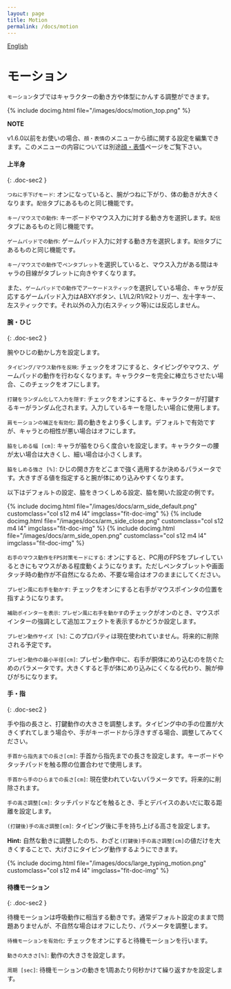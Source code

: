 ```yaml
---
layout: page
title: Motion
permalink: /docs/motion
---
```


[English](../../en/docs/motion)

# モーション

`モーション`タブではキャラクターの動き方や体型にかんする調整ができます。

{% include docimg.html file="/images/docs/motion_top.png" %}

<div class="note-area" markdown="1">

**NOTE**

v1.6.0以前をお使いの場合、`顔・表情`のメニューから顔に関する設定を編集できます。このメニューの内容については別途[顔・表情](./face)ページをご覧下さい。

</div>

#### 上半身
{: .doc-sec2 }

`つねに手下げモード`: オンになっていると、腕がつねに下がり、体の動きが大きくなります。`配信`タブにあるものと同じ機能です。

`キー/マウスでの動作`: キーボードやマウス入力に対する動き方を選択します。`配信`タブにあるものと同じ機能です。

`ゲームパッドでの動作`: ゲームパッド入力に対する動き方を選択します。`配信`タブにあるものと同じ機能です。

`キー/マウスでの動作`で`ペンタブレット`を選択していると、マウス入力がある間はキャラの目線がタブレットに向きやすくなります。

また、`ゲームパッドでの動作`で`アーケードスティック`を選択している場合、キャラが反応するゲームパッド入力はABXYボタン、L1/L2/R1/R2トリガー、左十字キー、左スティックです。それ以外の入力(右スティック等)には反応しません。


#### 腕・ひじ
{: .doc-sec2 }

腕やひじの動かし方を設定します。

`タイピング/マウス動作を反映`: チェックをオフにすると、タイピングやマウス、ゲームパッドの動作を行わなくなります。キャラクターを完全に棒立ちさせたい場合、このチェックをオフにします。

`打鍵をランダム化して入力を隠す`: チェックをオンにすると、キャラクターが打鍵するキーがランダム化されます。入力しているキーを隠したい場合に使用します。

`肩モーションの補正を有効化`: 肩の動きをより多くします。デフォルトで有効ですが、キャラとの相性が悪い場合はオフにします。

`脇をしめる幅 [cm]`: キャラが脇をひらく度合いを設定します。キャラクターの腰が太い場合は大きくし、細い場合は小さくします。

`脇をしめる強さ [%]`: ひじの開き方をどこまで強く適用するか決めるパラメータです。大きすぎる値を指定すると腕が体にめり込みやすくなります。

以下はデフォルトの設定、脇をきつくしめる設定、脇を開いた設定の例です。

<div class="row">
{% include docimg.html file="/images/docs/arm_side_default.png" customclass="col s12 m4 l4" imgclass="fit-doc-img" %}
{% include docimg.html file="/images/docs/arm_side_close.png" customclass="col s12 m4 l4" imgclass="fit-doc-img" %}
{% include docimg.html file="/images/docs/arm_side_open.png" customclass="col s12 m4 l4" imgclass="fit-doc-img" %}
</div>

`右手のマウス動作をFPS対策モードにする`: オンにすると、PC用のFPSをプレイしているときにもマウスがある程度動くようになります。ただしペンタブレットや画面タッチ時の動作が不自然になるため、不要な場合はオフのままにしてください。

`プレゼン風に右手を動かす`: チェックをオンにすると右手がマウスポインタの位置を指すようになります。

`補助ポインターを表示`: `プレゼン風に右手を動かす`のチェックがオンのとき、マウスポインターの強調として追加エフェクトを表示するかどうか設定します。

`プレゼン動作サイズ [%]`: このプロパティは現在使われていません。将来的に削除される予定です。

`プレゼン動作の最小半径[cm]`: プレゼン動作中に、右手が胴体にめり込むのを防ぐためのパラメータです。大きくすると手が体にめり込みにくくなる代わり、腕が伸びがちになります。


#### 手・指
{: .doc-sec2 }

手や指の長さと、打鍵動作の大きさを調整します。タイピング中の手の位置が大きくずれてしまう場合や、手がキーボードから浮きすぎる場合、調整してみてください。

`手首から指先までの長さ[cm]`: 手首から指先までの長さを設定します。キーボードやタッチパッドを触る際の位置合わせで使用します。

`手首から手のひらまでの長さ[cm]`: 現在使われていないパラメータです。将来的に削除されます。

`手の高さ調整[cm]`: タッチパッドなどを触るとき、手とデバイスのあいだに取る距離を設定します。

`(打鍵後)手の高さ調整[cm]`: タイピング後に手を持ち上げる高さを設定します。

**Hint:** 自然な動きに調整したのち、わざと`(打鍵後)手の高さ調整[cm]`の値だけを大きくすることで、大げさにタイピング動作するようにできます。

<div class="row">
{% include docimg.html file="/images/docs/large_typing_motion.png" customclass="col s12 m4 l4" imgclass="fit-doc-img" %}
</div>

#### 待機モーション
{: .doc-sec2 }

待機モーションは呼吸動作に相当する動きです。通常デフォルト設定のままで問題ありませんが、不自然な場合はオフにしたり、パラメータを調整します。

`待機モーションを有効化`: チェックをオンにすると待機モーションを行います。

`動きの大きさ[%]`: 動作の大きさを設定します。

`周期 [sec]`: 待機モーションの動きを1周あたり何秒かけて繰り返すかを設定します。

